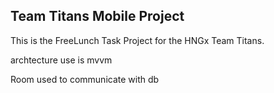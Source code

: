 ## Team Titans Mobile Project

This is the FreeLunch Task Project for the HNGx Team Titans.

archtecture use is mvvm

Room used to communicate with db
